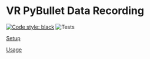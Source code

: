 # VR PyBullet Data Recording
[![Code style: black](https://img.shields.io/badge/code%20style-black-000000.svg)](https://github.com/psf/black)
![Tests](https://github.com/mees/VREnv/workflows/Tests/badge.svg?branch=master)

[Setup](docs/setup.md)

[Usage](docs/usage.md)
